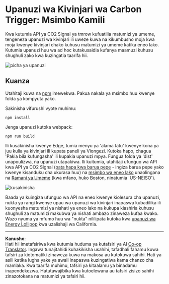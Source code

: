 <!--
CO_OP_TRANSLATOR_METADATA:
{
  "original_hash": "cbaf73f94a9ab4c680a10ef871e92948",
  "translation_date": "2025-08-28T03:47:27+00:00",
  "source_file": "5-browser-extension/solution/translation/README.es.md",
  "language_code": "sw"
}
-->
# Upanuzi wa Kivinjari wa Carbon Trigger: Msimbo Kamili

Kwa kutumia API ya CO2 Signal ya tmrow kufuatilia matumizi ya umeme, tengeneza upanuzi wa kivinjari ili uweze kuwa na kikumbusho moja kwa moja kwenye kivinjari chako kuhusu matumizi ya umeme katika eneo lako. Kutumia upanuzi huu wa ad hoc kutakusaidia kufanya maamuzi kuhusu shughuli zako kwa kuzingatia taarifa hii.

![picha ya upanuzi](../../../../../translated_images/extension-screenshot.352c4c3ba54e4041ad2f6af749d562cc5705f527b5826efd53d11c3528f5ae45.sw.png)

## Kuanza

Utahitaji kuwa na [npm](https://npmjs.com) imewekwa. Pakua nakala ya msimbo huu kwenye folda ya kompyuta yako.

Sakinisha vifurushi vyote muhimu:

```
npm install
```

Jenga upanuzi kutoka webpack:

```
npm run build
```

Ili kusakinisha kwenye Edge, tumia menyu ya 'alama tatu' kwenye kona ya juu kulia ya kivinjari ili kupata paneli ya Viongezi. Kutoka hapo, chagua 'Pakia bila kufungasha' ili kupakia upanuzi mpya. Fungua folda ya 'dist' unapoulizwa, na upanuzi utapakiwa. Ili kuitumia, utahitaji ufunguo wa API kwa API ya CO2 Signal ([pata hapa kwa barua pepe](https://www.co2signal.com/) - ingiza barua pepe yako kwenye kisanduku cha ukurasa huu) na [msimbo wa eneo lako](http://api.electricitymap.org/v3/zones) unaolingana na [Ramani ya Umeme](https://www.electricitymap.org/map) (kwa mfano, huko Boston, ninatumia 'US-NEISO').

![kusakinisha](../../../../../translated_images/install-on-edge.8bd0ee3ca7dcda1c5334b5195603a43c864e3b38d088b03d57376d25e77b9459.sw.png)

Baada ya kuingiza ufunguo wa API na eneo kwenye kiolesura cha upanuzi, nukta ya rangi kwenye upau wa upanuzi wa kivinjari inapaswa kubadilika ili kuonyesha matumizi ya nishati ya eneo lako na kukupa kiashiria kuhusu shughuli za matumizi makubwa ya nishati ambazo zinaweza kufaa kwako. Wazo nyuma ya mfumo huu wa "nukta" nililipata kutoka kwa [upanuzi wa Energy Lollipop](https://energylollipop.com/) kwa uzalishaji wa California.

---

**Kanusho**:  
Hati hii imetafsiriwa kwa kutumia huduma ya kutafsiri ya AI [Co-op Translator](https://github.com/Azure/co-op-translator). Ingawa tunajitahidi kuhakikisha usahihi, tafadhali fahamu kuwa tafsiri za kiotomatiki zinaweza kuwa na makosa au kutokuwa sahihi. Hati ya asili katika lugha yake ya awali inapaswa kuzingatiwa kama chanzo cha mamlaka. Kwa taarifa muhimu, tafsiri ya kitaalamu ya binadamu inapendekezwa. Hatutawajibika kwa kutoelewana au tafsiri zisizo sahihi zinazotokana na matumizi ya tafsiri hii.